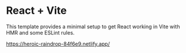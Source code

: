 # React + Vite

This template provides a minimal setup to get React working in Vite with HMR and some ESLint rules.

https://heroic-raindrop-84f6e9.netlify.app/
